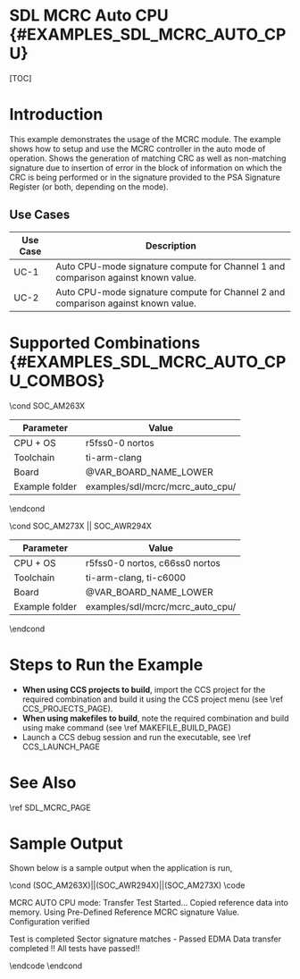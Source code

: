 # SDL MCRC Auto CPU {#EXAMPLES_SDL_MCRC_AUTO_CPU}

[TOC]

# Introduction

This example demonstrates the usage of the MCRC module. The example shows how to setup and use the MCRC controller in the auto mode of operation.
Shows the generation of matching CRC as well as non-matching signature due to insertion of error in the block of information on which the CRC
is being performed or in the signature provided to the PSA Signature Register (or both, depending on the mode).

Use Cases
---------

 Use Case | Description
 ---------|------------
 UC-1     | Auto CPU-mode signature compute for Channel 1 and comparison against known value.
 UC-2     | Auto CPU-mode signature compute for Channel 2 and comparison against known value.

# Supported Combinations {#EXAMPLES_SDL_MCRC_AUTO_CPU_COMBOS}

\cond SOC_AM263X

 Parameter      | Value
 ---------------|-----------
 CPU + OS       | r5fss0-0 nortos
 Toolchain      | ti-arm-clang
 Board          | @VAR_BOARD_NAME_LOWER
 Example folder | examples/sdl/mcrc/mcrc_auto_cpu/

\endcond

\cond SOC_AM273X || SOC_AWR294X

 Parameter      | Value
 ---------------|-----------
 CPU + OS       | r5fss0-0 nortos, c66ss0 nortos
 Toolchain      | ti-arm-clang, ti-c6000
 Board          | @VAR_BOARD_NAME_LOWER
 Example folder | examples/sdl/mcrc/mcrc_auto_cpu/

\endcond

# Steps to Run the Example

- **When using CCS projects to build**, import the CCS project for the required combination
  and build it using the CCS project menu (see \ref CCS_PROJECTS_PAGE).
- **When using makefiles to build**, note the required combination and build using
  make command (see \ref MAKEFILE_BUILD_PAGE)
- Launch a CCS debug session and run the executable, see \ref CCS_LAUNCH_PAGE

# See Also

\ref SDL_MCRC_PAGE

# Sample Output

Shown below is a sample output when the application is run,

\cond (SOC_AM263X)||(SOC_AWR294X)||(SOC_AM273X)
\code

 MCRC AUTO CPU mode: Transfer Test Started...
 Copied reference data into memory.
 Using Pre-Defined Reference MCRC signature Value.
 Configuration verified

 Test is completed
 Sector signature matches - Passed
 EDMA Data transfer completed !!
 All tests have passed!!

\endcode
\endcond
